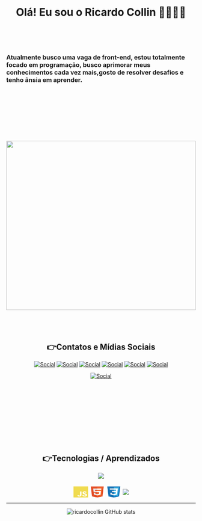 
<div>
<h1 align="center" dir="auto"> Olá! Eu sou o Ricardo Collin 👋👋🙂🙂</h1>

<br>
<br>
<br>




 ### Atualmente busco uma vaga de front-end, estou totalmente focado em programação, busco aprimorar meus conhecimentos cada vez mais,gosto de resolver desafios e tenho ânsia em aprender.


</div>
<br>
<br>
<br>
<br>
<br>
<br>
<br>
<br>



  <img  height="450" width="100%" src="https://cdn.jsdelivr.net/gh/devicons/devicon/icons/github/github-original.svg" />


<br>
<br>

<br>

<br>

<div align="center" dir="auto">  <h2> <g-emoji class="g-emoji" alias="point_right" fallback-src="https://github.githubassets.com/images/icons/emoji/unicode/1f449.png">👉</g-emoji>Contatos e Mídias Sociais</h2>


[![Social](https://img.shields.io/badge/Instagram-E4405F?style=for-the-badge&logo=instagram&logoColor=white)](https://www.instagram.com/ricardocollinjunior/)
[![Social](https://img.shields.io/badge/LinkedIn-0077B5?style=for-the-badge&logo=linkedin&logoColor=white
)](https://www.linkedin.com/in/ricardo-collin-junior-a7a199220)
[![Social](https://img.shields.io/badge/Facebook-1877F2?style=for-the-badge&logo=facebook&logoColor=white
)](https://www.facebook.com/ricardo.collinjunior.9)
[![Social](https://img.shields.io/badge/Twitter-1DA1F2?style=for-the-badge&logo=twitter&logoColor=white
)](https://twitter.com/RicardoCollinJ1)
[![Social](https://img.shields.io/badge/Discord-7289DA?style=for-the-badge&logo=discord&logoColor=white)](http://discordapp.com/channels/691854417149820960)
[![Social](https://img.shields.io/badge/Telegram-2CA5E0?style=for-the-badge&logo=telegram&logoColor=white
)](https://web.telegram.org/z/)
 
 [![Social](https://img.shields.io/badge/WhatsApp-25D366?style=for-the-badge&logo=whatsapp&logoColor=white
)](http://wa.me/5511973790876)


<br>
<br>
<br>
<br>
<br>
<br>
<br>
<br>
<br>





<h2> <g-emoji class="g-emoji" alias="point_right" fallback-src="https://github.githubassets.com/images/icons/emoji/unicode/1f449.png">👉</g-emoji>Tecnologias / Aprendizados</h2>

<div align="center" dir="auto">
 <a target="_blank" rel="noopener noreferrer" href="https://camo.githubusercontent.com/3e9c983d78f99fa0341408deab0431a9808c9a3b84c3eca791809678c3bb3bb6/68747470733a2f2f6769746875622d726561646d652d73746174732e76657263656c2e6170702f6170692f746f702d6c616e67732f3f757365726e616d653d427269616e574275726b65266c61796f75743d636f6d70616374266c616e67735f636f756e743d35267468656d653d6769746875625f6461726b26686964655f626f726465723d74727565"><img height="200em" src="https://camo.githubusercontent.com/3e9c983d78f99fa0341408deab0431a9808c9a3b84c3eca791809678c3bb3bb6/68747470733a2f2f6769746875622d726561646d652d73746174732e76657263656c2e6170702f6170692f746f702d6c616e67732f3f757365726e616d653d427269616e574275726b65266c61796f75743d636f6d70616374266c616e67735f636f756e743d35267468656d653d6769746875625f6461726b26686964655f626f726465723d74727565" data-canonical-src="https://github-readme-stats.vercel.app/api/top-langs/?username=BrianWBurke&amp;layout=compact&amp;langs_count=5&amp;theme=github_dark&amp;hide_border=true" style="max-width: 100%;"></a>
 </div>


<div style="display: inline_block"><br>
  <img align="center" alt="Rc-Js" height="30" width="40" src="https://raw.githubusercontent.com/devicons/devicon/master/icons/javascript/javascript-plain.svg">
  <img align="center" alt="Rc-HTML" height="30" width="40" src="https://raw.githubusercontent.com/devicons/devicon/master/icons/html5/html5-original.svg">
  <img align="center" alt="Rc-CSS" height="30" width="40" src="https://raw.githubusercontent.com/devicons/devicon/master/icons/css3/css3-original.svg">
  <img align="center" width="35px" src="https://cdn.jsdelivr.net/gh/devicons/devicon/icons/bootstrap/bootstrap-original-wordmark.svg" />
  
  </div>
  

<hr>


![ricardocollin GitHub stats](https://github-readme-stats.vercel.app/api?username=ricardocollin&show_icons=true&theme=onedark)




</div>







